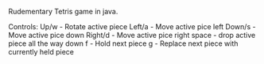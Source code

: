 Rudementary Tetris game in java.

Controls:
Up/w   - Rotate active piece
Left/a - Move active pice left
Down/s - Move active pice down
Right/d - Move active pice right
space - drop active piece all the way down
f - Hold next piece
g - Replace next piece with currently held piece
